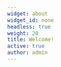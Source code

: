 ```yaml
---
widget: about
widget_id: none
headless: true
weight: 20
title: Welcome!
active: true
author: admin
---
```

